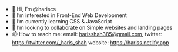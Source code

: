 - 👋 Hi, I’m @hariscs
- 👀 I’m interested in Front-End Web Development
- 🌱 I’m currently learning CSS & JavaScript
- 💞️ I’m looking to collaborate on Simple websites and landing pages
- 📫 How to reach me: 
      email: harisshah385@gmail.com,
      twitter: https://twitter.com/_haris_shah
      website: https://hariss.netlify.app

<!---
hariscs/hariscs is a ✨ special ✨ repository because its `README.md` (this file) appears on your GitHub profile.
You can click the Preview link to take a look at your changes.
--->
